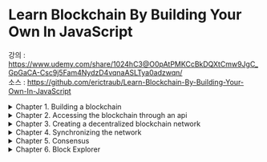 # Learn Blockchain By Building Your Own In JavaScript

강의 : https://www.udemy.com/share/1024hC3@O0pAtPMKCcBkDQXtCmw9JgC_GpGaCA-Csc9j5Fam4NydzD4vqnaASLTya0adzwqn/   
소스 : https://github.com/erictraub/Learn-Blockchain-By-Building-Your-Own-In-JavaScript

<details>
<summary>Chapter 1. Building a blockchain</summary>

## Building a blockchain
    
### 블록체인의 특성
- Ledger
- Immutable
- Distributed

#### 블록체인의 종류
<img width="486" alt="스크린샷 2022-02-16 오전 12 17 34" src="https://user-images.githubusercontent.com/17891566/154091730-1a50a128-9fd4-467a-9b7e-53a54cf79716.png">

#### Genesis Block
블록체인에서 생성된 첫 번째 블록
```js
function Blockchain() {
    this.chain = [];
    this.pendingTransactions = [];

    this.createNewBlock(100, '0', '0'); // Genesis Block
}
```js

### Block
```js
/* Block 생성 */ 
Blockchain.prototype.createNewBlock = function(nonce, previousBlockHash, hash) {
    const newBlock = {
        index: this.chain.length + 1,
        timestamp: Date.now(),
        transactions: this.pendingTransactions,
        nonce: nonce,
        hash: hash,
        previousBlockHash: previousBlockHash
    };

    this.pendingTransactions = [];
    this.chain.push(newBlock);

    return newBlock;
}
```

### Transaction
```js
/* Transaction 생성 */
Blockchain.prototype.createNewTransaction = function(amount, sender, recipient) {
    const newTransaction = {
        amount: amount,
        sender: sender,
        recipient: recipient
    };

    this.pendingTransactions.push(newTransaction);

    return this.getLastBlock()['index'] + 1;
}
```

### Proof of work
이전 블록 해시 값을 기준으로 nonce 값을 찾아 작업을 증명한다.
```js
/* sha256 Hash */
Blockchain.prototype.hashBlock = function(previousBlockHash, currentBlockData, nonce) {
    const dataAsString = previousBlockHash + nonce.toString() + JSON.stringify(currentBlockData);
    const hash = sha256(dataAsString);
    return hash;
}

/* Hash 값이 0000으로 시작할 때까지 시도해서 nonce 값을 알아냄. */
Blockchain.prototype.proofOfWork = function(previousBlockHash, currentBlockData) {
    let nonce = -1;
    let hash;
    do {
        nonce++;
        hash = this.hashBlock(previousBlockHash, currentBlockData, nonce);
    } while (hash.substring(0, 4) !== '0000');

    console.log('hash: ', hash);

    return nonce;
}
```
#### 해시함수를 사용하는 이유
- 공개키의 해시 값을 지갑 주소로 활용해 익명 거래가 가능하다.
- 체인으로 연결된 previousBlockHash를 사용하여 현재 블록의 해시 값 검증이 가능하다.
- 블록에 담긴 거래를 한번에 해시한 값(Merkle Root)을 저장하여 개별 거래의 위변조 검증이 가능하다.
- Proof of work에 활용이 가능하다.

### 블록체인을 통한 거래 방법
1. A가 B에게 송금을 요청한다.
2. 거래 정보가 담긴 블록이 생성된다.
3. 모든 네트워크 참여자에게 블록이 전송된다.
4. 참여자는 거래 정보의 유효성을 상호 검증한다.
5. 참여자 과반수가 일치하는 정보를 정상 거래로 판단한다.
6. 검증이 완료된 블록은 이전 블록과 연결된다.
7. 사본이 참여자의 컴퓨터에 각자 저장된다.
8. A의 송금이 완료된다.
    
</details>

<details>
<summary>Chapter 2. Accessing the blockchain through an api</summary>

## Accessing the blockchain through an api

### 필요한 모듈 설치
- node : 서버용 JavaScript Runtime   
- npm : Node JavaScript를 위한 패키지 매니저. node가 패키지를 찾을 수 있도록 모듈을 관리한다.

```js
$ npm i express --save      // 웹 서비스 쉽게 구현할 수 있음
$ npm i nodemon --save      // 파일이 수정되면 서버를 자동으로 Restart
$ npm i body-parser --save  // req.body parsing
$ npm i uuid --save         // uuid 생성
```

```js
const express = require('express');
const bodyParser = require('body-parser');
const Blockchain = require('./blockchain');
const uuid = require('uuid');
```

### api.js
```js
const app = express();

// uuid.v1() : timestamp
const nodeAddress = uuid.v1().split('-').join(''); // - 구분 제거
const bitcoin = new Blockchain();

app.use(bodyParser.json());                             // for parsing application/json
app.use(bodyParser.urlencoded({ extended: false }));    // for parsing application/x-www-form-urlencoded

/* 블록체인 정보 전달
   test : localhost:3000/blockchain
 */
app.get('/blockchain', function (req, res) {
  res.send(bitcoin)
});

/* req.body 정보로 Transaction을 생성한다.
   test : postman
 */
app.post('/transaction', function(req, res) {
    const blockIndex = bitcoin.createNewTransaction(req.body.amount, req.body.sender, req.body.recipient);
    res.json({ note: `Transaction will be added in block ${blockIndex}.` });
});

/* 채굴하여 블록을 생성한다.
   test : localhost:3000/mine
 */
app.get('/mine', function(req, res) {
    const lastBlock = bitcoin.getLastBlock();
    const previousBlockHash = lastBlock['hash'];
    const currentBlockData = {
        transaction: bitcoin.pendingTransactions,
        index: lastBlock['index'] + 1
    };
    const nonce = bitcoin.proofOfWork(previousBlockHash, currentBlockData);
    const blockHash = bitcoin.hashBlock(previousBlockHash, currentBlockData, nonce);

    bitcoin.createNewTransaction(12.5, "00", nodeAddress); // 채굴 보상

    const newBlock = bitcoin.createNewBlock(nonce, previousBlockHash, blockHash);
    res.json({
        none: "New block mined successfully",
        block: newBlock
    })
});

/* 3000 포트로 요청 대기 */
app.listen(3000, function() {
    console.log('Listening on port 3000...');
})
```
    
### 서버 구동
package.json에 api.js 파일 수정 시 서버 재구동하도록 등록
```js
"scripts": {
  "start": "nodemon --watch dev -e js dev/api.js"
},
```    
```
$ node dev/api.js 
```
</details>

<details>
<summary>Chapter 3. Creating a decentralized blockchain network</summary>

## Creating a decentralized blockchain network

### 필요한 모듈 설치
- node : 서버용 JavaScript Runtime   
- npm : Node JavaScript를 위한 패키지 매니저. node가 패키지를 찾을 수 있도록 모듈을 관리한다.

```js
$ npm i request-promise --save  // 비동기 처리를 간편하게 사용. deprecated.      
```

```js
const rp = require('request-promise');
```

### 신규 노드가 추가되었을 때 블록체인 네트워크의 동작 방식 

#### Blockchain.js
```js
const currentNodeUrl = process.argv[3];     // 서버 구동 시 URL 입력 받음

function Blockchain() {
    this.chain = [];
    this.pendingTransactions = [];
    this.currentNodeUrl = currentNodeUrl;   // 노드 URL 지정
    this.networkNodes = [];                 // 연결된 노드 URL 저장

    this.createNewBlock(100, '0', '0');     // Genesis Block
}
```

#### networkNode.js
```js
/* 신규 노드를 등록하고 연결된 노드에 등록을 요청한다 */
app.post('/register-and-broadcast-node', function(req, res) {
    const newNodeUrl = req.body.newNodeUrl;
    if (bitcoin.networkNodes.indexOf(newNodeUrl) == -1) bitcoin.networkNodes.push(newNodeUrl);

    // 노드 등록 요청
    const regNodesPromises = [];
    bitcoin.networkNodes.forEach(networkNodeUrl => {
        const requestOptions = {
            uri: networkNodeUrl + '/register-node',
            method: 'POST',
            body: { newNodeUrl: newNodeUrl },
            json: true
        };
        regNodesPromises.push(rp(requestOptions));
    });

    // 연결된 노드들이 등록을 마치면 신규 노드에 노드 목록 전송
    Promise.all(regNodesPromises)
    .then(data => {
        const bulkRegisterOptions = {
            uri: newNodeUrl + '/register-nodes-bulk',
            method: 'POST',
            body: { allNetworkNodes: [ ...bitcoin.networkNodes, bitcoin.currentNodeUrl] },
            json: true
        };

        return rp(bulkRegisterOptions);
    })
    .then(data => {
        res.json({ note: 'New node registered with network successfully.' });
    });
});

/* 신규 노드를 등록한다. */
app.post('/register-node', function(req, res) {
    const newNodeUrl = req.body.newNodeUrl;
    if (bitcoin.networkNodes.indexOf(newNodeUrl) == -1 &&
        bitcoin.currentNodeUrl != newNodeUrl) bitcoin.networkNodes.push(newNodeUrl);
    res.json({ note: `New node registered successfully with node ${newNodeUrl}.` });
});


/* 여러 노드를 등록한다. */ 
app.post('/register-nodes-bulk', function(req, res) {
    const allNetworkNodes = req.body.allNetworkNodes;
    allNetworkNodes.forEach(networkNodeUrl => {
        if (bitcoin.networkNodes.indexOf(networkNodeUrl) == -1 &&
            bitcoin.currentNodeUrl != networkNodeUrl) bitcoin.networkNodes.push(networkNodeUrl);
    });

    res.json({ note: 'Bulk registration successful.' });
});

/* 입력받은 포트로 요청 대기 */
app.listen(port, function() {
    console.log(`Listening on port ${port}...`);
})
```

### package.json
노드를 여러 대 생성하여 테스트한다.
```js
$ npm run node_1
$ npm run node_2
$ npm run node_3
$ npm run node_4
$ npm run node_5
```

```js
"scripts": {
    "test": "echo \"Error: no test specified\" && exit 1",
    "node_1": "nodemon --watch dev -e js dev/networkNode.js 3001 http://localhost:3001",
    "node_2": "nodemon --watch dev -e js dev/networkNode.js 3002 http://localhost:3002",
    "node_3": "nodemon --watch dev -e js dev/networkNode.js 3003 http://localhost:3003",
    "node_4": "nodemon --watch dev -e js dev/networkNode.js 3004 http://localhost:3004",
    "node_5": "nodemon --watch dev -e js dev/networkNode.js 3005 http://localhost:3005"
  },
```
</details>

<details>
<summary>Chapter 4. Synchronizing the network</summary>

## Synchronizing the network

### 연결된 노드와 Transaction 동기화
#### blockchain.js
```js
/* Transaction 생성 */
Blockchain.prototype.createNewTransaction = function(amount, sender, recipient) {
    const newTransaction = {
        amount: amount,
        sender: sender,
        recipient: recipient,
        transactionId: uuid.v4().split('-').join('')
    };

    return newTransaction;
}

/* Transaction 추가 */
Blockchain.prototype.addTransactionToPendingTransactions = function(transactionObj) {
    this.pendingTransactions.push(transactionObj);
    return this.getLastBlock()['index'] + 1;
};
```

#### networkNode.js
```js
/* req.body 정보로 Transaction을 생성한다. */
app.post('/transaction', function(req, res) {
    const newTransaction = req.body;
    const blockIndex = bitcoin.addTransactionToPendingTransactions(newTransaction);
    res.json({ note: `Transaction will be added in block ${blockIndex}.` });
});

/* 연결된 노드에게 Transaction을 전달한다. */ 
app.post('/transaction/broadcast', function(req, res) {
    const newTransaction = bitcoin.createNewTransaction(req.body.amount, req.body.sender, req.body.recipient);
    bitcoin.addTransactionToPendingTransactions(newTransaction);

    const requestPromises = [];
    bitcoin.networkNodes.forEach(networkNodeUrl => {
        const requestOptions = {
            uri: networkNodeUrl + '/transaction',
            method: 'POST',
            body: newTransaction,
            json: true
        };

        requestPromises.push(rp(requestOptions));
    });

    Promise.all(requestPromises)
    .then(data => {
        res.json({ note: 'Transaction created and broadcast successfully.' });
    });
});
```

### 채굴 시 연결된 노드에게 신규 블록 생성을 알리고 동기화한다.
#### networkNode.js
```js
/* 채굴하여 블록을 생성한다. */
app.get('/mine', function(req, res) {
    const lastBlock = bitcoin.getLastBlock();
    const previousBlockHash = lastBlock['hash'];
    const currentBlockData = {
        transaction: bitcoin.pendingTransactions,
        index: lastBlock['index'] + 1
    };
    const nonce = bitcoin.proofOfWork(previousBlockHash, currentBlockData);
    const blockHash = bitcoin.hashBlock(previousBlockHash, currentBlockData, nonce);
    const newBlock = bitcoin.createNewBlock(nonce, previousBlockHash, blockHash);
    
    const requestPromises = [];
    // 연결된 노드에게 새로운 블록 생성 알림
    bitcoin.networkNodes.forEach(networkNodeUrl => {
        const requestOptions = {
            uri: networkNodeUrl + "/receive-new-block",
            method: 'POST',
            body: { newBlock: newBlock },
            json: true
        };

        requestPromises.push(rp(requestOptions));
    });

     // 채굴 보상
    Promise.all(requestPromises)
    .then(data => {
        const requestOptions = {
            uri: bitcoin.currentNodeUrl + '/transaction/broadcast',
            method: 'POST',
            body: {
                amount: 12.5,
                sender: "00",
                recipient: nodeAddress
            },
            json: true
        };

        return rp(requestOptions);
    })
    .then(data => {
        res.json({
            none: "New block mined successfully",
            block: newBlock
        });
    });
});

/* 신규 블록을 연결한다. */ 
app.post('/receive-new-block', function(req, res) {
    const newBlock = req.body.newBlock;
    const lastBlock = bitcoin.getLastBlock();
    const correctHash = lastBlock.hash === newBlock.previousBlockHash;
    const correctIndex = lastBlock['index'] + 1 === newBlock['index'];

    if (correctHash && correctIndex) {
        bitcoin.chain.push(newBlock);
        bitcoin.pendingTransactions = [];
        res.json({
            note: 'New block received and accepted.',
            newBlock: newBlock
        });
    } else {
        res.json({
            note: 'New block rejected.',
            newBlock: newBlock
        })
    }
});
```
</details>

<details>
<summary>Chapter 5. Consensus</summary>

## Consensus

블록체인의 합의 : 부정확한 데이터를 솎아내기 위해 합의를 진행한다.   
Longest chain rule를 따른다.   

### blockchain.js
```js
/* 블록체인이 유효한 지 확인한다. */ 
Blockchain.prototype.chainIsValid = function(blockchain) {
    let validChain = true;

    // 이전 블록의 해시값을 비교하여 체인이 유효한 지 확인한다.
    for (var i = 1; i < blockchain.length; i++) {
        const currentBlock = blockchain[i];
        const prevBlock = blockchain[i - 1];
        const blockHash = this.hashBlock(
            prevBlock["hash"],
            {
              transactions: currentBlock["transactions"],
              index: currentBlock["index"],
            },
            currentBlock["nonce"]
          );
        if (blockHash.substring(0, 4) !== "0000") {
            validChain = false; 
            console.log('Blockhash not corrected :', blockHash);
        }
        if (currentBlock['previousBlockHash'] !== prevBlock['hash']) {
            validChain = false;
            console.log('PreviousBlockHash not corrected');
        }

        console.log('previousBlockHash =>', prevBlock['hash']);
        console.log('currentBlockHash  =>', currentBlock['hash']);
        console.log('-');
    }

    // 최초 블록 유효성 체크
    const genesisBlock = blockchain[0];
    const correctNonce = genesisBlock['nonce'] === 100;
    const correctPreviousBlockHash = genesisBlock['previousBlockHash'] === '0';
    const correctHash = genesisBlock['hash'] === '0';
    const correctTransactions = genesisBlock['transactions'].length === 0;
    if (!correctNonce || !correctPreviousBlockHash || !correctHash || !correctTransactions) {
        validChain = false;
        console.log('genesis not corrected');
    }

    return validChain;
}
```

### test.js
```js
const Blockchain = require('./blockchain');
const bitcoin = new Blockchain();

const bc1 = 
{
    "chain": [
    {
    "index": 1,
    "timestamp": 1647438160002,
    "transactions": [],
    "nonce": 100,
    "hash": "0",
    "previousBlockHash": "0"
    },
    {
    "index": 2,
    "timestamp": 1647438165628,
    "transactions": [],
    "nonce": 18140,
    "hash": "0000b9135b054d1131392c9eb9d03b0111d4b516824a03c35639e12858912100",
    "previousBlockHash": "0"
    },
    {
    "index": 3,
    "timestamp": 1647438180981,
    "transactions": [
    {
    "amount": 12.5,
    "sender": "00",
    "recipient": "037a948073b84387bca25f40f7f93b6d",
    "transactionId": "f5cd7a9bb2844b83ad7f0bff11c95379"
    },
    {
    "amount": "70",
    "sender": "VVPPEEEDDIEFADFSWKFKS",
    "recipient": "XXEEXXXBBGDDSSDFGKWQBOOO",
    "transactionId": "5d46840d069547e094def9a40fd5a808"
    },
    {
    "amount": "60",
    "sender": "VVPPEEEDDIEFADFSWKFKS",
    "recipient": "XXEEXXXBBGDDSSDFGKWQBOOO",
    "transactionId": "eb263b2409a0487b80fe2b9ea6b738c2"
    }
    ],
    "nonce": 24218,
    "hash": "00006ce6bbfca012b658e1802076d8481f9f7392273da0326ddfd038eb1b2b2f",
    "previousBlockHash": "0000b9135b054d1131392c9eb9d03b0111d4b516824a03c35639e12858912100"
    },
    {
    "index": 4,
    "timestamp": 1647438189802,
    "transactions": [
    {
    "amount": 12.5,
    "sender": "00",
    "recipient": "037a948073b84387bca25f40f7f93b6d",
    "transactionId": "54c6e58b23f048d898e2b7dd5a49feba"
    },
    {
    "amount": "50",
    "sender": "VVPPEEEDDIEFADFSWKFKS",
    "recipient": "XXEEXXXBBGDDSSDFGKWQBOOO",
    "transactionId": "2d75868400e143bb80df2ccb7ac3566b"
    }
    ],
    "nonce": 66981,
    "hash": "0000951c6e124bf436d1df3be0d7cd29c78b92a7950d0c95d4640ee501072468",
    "previousBlockHash": "00006ce6bbfca012b658e1802076d8481f9f7392273da0326ddfd038eb1b2b2f"
    },
    {
    "index": 5,
    "timestamp": 1647438207488,
    "transactions": [
    {
    "amount": 12.5,
    "sender": "00",
    "recipient": "037a948073b84387bca25f40f7f93b6d",
    "transactionId": "b857198a54d544f0a8724aef3459c85b"
    },
    {
    "amount": "40",
    "sender": "VVPPEEEDDIEFADFSWKFKS",
    "recipient": "XXEEXXXBBGDDSSDFGKWQBOOO",
    "transactionId": "8482de56b818499caab6f930233d0b64"
    },
    {
    "amount": "10",
    "sender": "VVPPEEEDDIEFADFSWKFKS",
    "recipient": "XXEEXXXBBGDDSSDFGKWQBOOO",
    "transactionId": "bc9b49c884ec4c16897df2ecfeb7011e"
    }
    ],
    "nonce": 14857,
    "hash": "000053a32386a154fc574056560c75d18b6279b985917d08931d8116ad59aeb6",
    "previousBlockHash": "0000951c6e124bf436d1df3be0d7cd29c78b92a7950d0c95d4640ee501072468"
    },
    {
    "index": 6,
    "timestamp": 1647438209319,
    "transactions": [
    {
    "amount": 12.5,
    "sender": "00",
    "recipient": "037a948073b84387bca25f40f7f93b6d",
    "transactionId": "cfdcab85a62c4a13b899a66f8ba5734b"
    }
    ],
    "nonce": 136613,
    "hash": "0000e18a4f9a029b86c76e43c69a18efacc59a80640efab5ff985a898040c6a8",
    "previousBlockHash": "000053a32386a154fc574056560c75d18b6279b985917d08931d8116ad59aeb6"
    }
    ],
    "pendingTransactions": [
    {
    "amount": 12.5,
    "sender": "00",
    "recipient": "037a948073b84387bca25f40f7f93b6d",
    "transactionId": "0cc1908f4b494b0a9bcb69c5a774ce4f"
    }
    ],
    "currentNodeUrl": "http://localhost:3001",
    "networkNodes": []
};

console.log('Chain is valid: ', bitcoin.chainIsValid(bc1.chain));
```

### networkNode.js
의문점 : 가장 긴 블록체인을 먼저 찾을 게 아니라, 유효한 블록체인 중 제일 긴 걸 동기화해야 하지 않는가? 계산 시간 문제?

```js
/* 합의 */
app.get('/consensus', function(req, res) {
    const requestPromises = [];
    bitcoin.networkNodes.forEach(networkNodeUrl => {
        const requestOptions = {
            uri: networkNodeUrl + '/blockchain',
            method: 'GET',
            json: true
        };

        requestPromises.push(rp(requestOptions));
    });

    Promise.all(requestPromises)
    .then(blockchains => {
        const currentChainLength = bitcoin.chain.length;
        let maxChainLength = currentChainLength;
        let newLongestChain = null;
        let newPendingTransactions = null;

        // 가장 길이가 긴 블록체인을 찾는다.
        blockchains.forEach(blockchain => {
            if (blockchain.chain.length > maxChainLength) {
                maxChainLength = blockchain.chain.length;
                newLongestChain = blockchain.chain;
                newPendingTransactions = blockchain.pendingTransactions;
            };
        });

        // 유효한 경우 데이터를 동기화한다.
        if (!newLongestChain || (newLongestChain && !bitcoin.chainIsValid(newLongestChain))) {
            res.json({
                note: 'Current chain has not been replaced.',
                chain: bitcoin.chain
            });
        } else {
            bitcoin.chain = newLongestChain;
            bitcoin.pendingTransactions = newPendingTransactions;
            res.json({
                note: 'Current chain has been replaced.',
                chain: bitcoin.chain
            });
        }
    });
});
```

#### 테스트
1. 3001번 ~ 3004번 노드를 먼저 연결한다.
2. 채굴한다. (3001번 ~ 3004번 데이터 동기화됨.)
3. 3001번에 3005번을 등록 및 연결한다.
4. 3005번/consensus 한다.
5. 3001번 ~ 3005번의 데이터가 동기화 된다.

### Longest chain rule의 단점
비슷한 시간대에 채굴한 두 정직한 노드가 있을 경우, 둘 중 하나는 가장 긴 체인에 합류하지 못해 고아블록(orphan blocks)이 됨.   
고아블록이 많을 수록 가장 긴 체인의 성장률이 저하되어 공격 당하기 쉬운 상태가 됨.
    
</details>
    
<details>
<summary>Chapter 6. Block Explorer</summary>
    
## Block Explorer
    
### blockchain.js
```js
/* 해시 값이 일치하는 블록을 찾는다. */
Blockchain.prototype.getBlock = function(blockHash) {
    let correctBlock = null;
    this.chain.forEach(block => {
        if (block.hash === blockHash) correctBlock = block;
    });
    return correctBlock;
}

/* 트랜잭션 ID 값이 일치하는 블록과 트랜잭션을 찾는다. */
Blockchain.prototype.getTransaction = function(transactionId) {
    let correctTransaction = null;
    let correctBlock = null;

    this.chain.forEach(block => {
        block.transactions.forEach(transaction => {
            if (transaction.transactionId === transactionId) {
                correctTransaction = transaction;
                correctBlock = block;
            }
        });
    });
    return {
        transaction: correctTransaction,
        block: correctBlock
    };
}

/* 주소값으로 송신/수신한 트랜잭션을 찾는다. */
Blockchain.prototype.getAddressData = function(address) {
    const addressTransactions = [];
    this.chain.forEach(block => {
        block.transactions.forEach(transaction => {
            if (transaction.sender === address || transaction.recipient === address) {
                addressTransactions.push(transaction);
            }
        });
    });

    let balance = 0;
    addressTransactions.forEach(transaction => {
        if (transaction.recipient === address) balance += transaction.amount;
        else if (transaction.sender === address) balance -= transaction.amount;
    });

    return {
        addressTransactions: addressTransactions,
        addressBalance: balance
    };
}
```
    
### networkNode.js
```js
/* 해시 값으로 블록 정보를 조회한다. */
app.get('/block/:blockHash', function(req, res) { // localhost:3001/block/WERASDFDS231SDFASDF
    const blockHash = req.params.blockHash;
    const correctBlock = bitcoin.getBlock(blockHash);
    res.json({
        block: correctBlock
    });
});

/* 트랜잭션 ID로 트랜잭션과 블록 정보를 조회한다. */
app.get('/transaction/:transactionId', function(req, res) {
    const transactionId = req.params.transactionId;
    const transactionData = bitcoin.getTransaction(transactionId);
    res.json({
        transaction: transactionData.transaction,
        block: transactionData.block
    });
});

/* 주소값으로 거래가 발생한 트랜잭션 정보를 조회한다. */
app.get('/address/:address', function(req, res) {
    const address = req.params.address;
    const addressData = bitcoin.getAddressData(address);
    res.json({
        addressData: addressData
    });
});

/* front-end */
app.get('/block-explorer', function(req, res) {
    res.sendFile('./block-explorer/index.html', { root: __dirname }); // 현재 디렉터리에서 block-explorer/index.html을 찾는다.
});
```

#### /block/:blockHash   
<img width="700" alt="스크린샷 2022-03-23 오후 10 38 59" src="https://user-images.githubusercontent.com/17891566/159712732-3090c9d4-3876-4ecd-abea-06c5dc7ff6a0.png">

    
#### /transaction/:transactionId   
<img width="700" alt="스크린샷 2022-03-23 오후 10 38 01" src="https://user-images.githubusercontent.com/17891566/159712704-0ca20f10-8fed-4720-842e-612500e370d3.png">
      
#### /address/:address    
<img width="700" alt="스크린샷 2022-03-23 오후 10 38 39" src="https://user-images.githubusercontent.com/17891566/159712718-65c3d3e0-7548-4bf6-be25-caaf2e6deed0.png">

</details>
